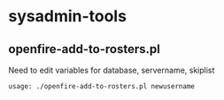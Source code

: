sysadmin-tools
==============

openfire-add-to-rosters.pl
--------------------------
Need to edit variables for database, servername, skiplist

    usage: ./openfire-add-to-rosters.pl newusername

